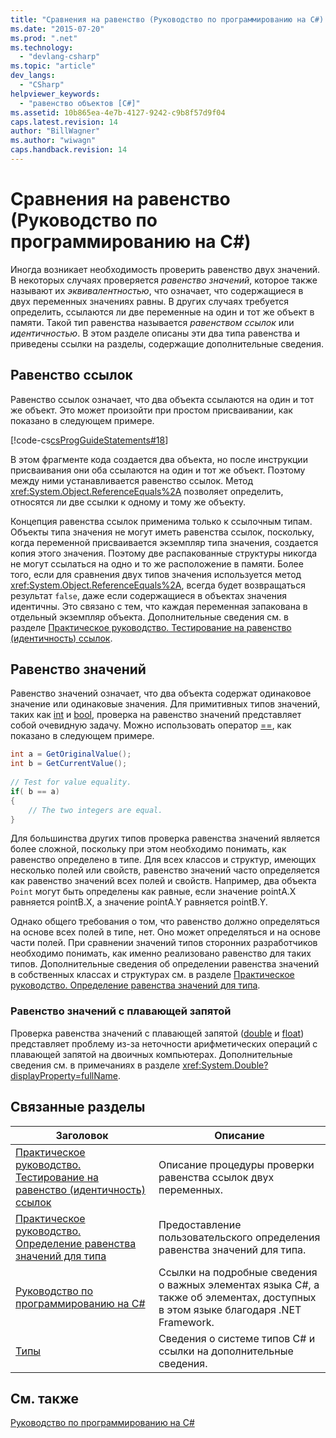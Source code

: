 ```yaml
---
title: "Сравнения на равенство (Руководство по программированию на C#) | Microsoft Docs"
ms.date: "2015-07-20"
ms.prod: ".net"
ms.technology: 
  - "devlang-csharp"
ms.topic: "article"
dev_langs: 
  - "CSharp"
helpviewer_keywords: 
  - "равенство объектов [C#]"
ms.assetid: 10b865ea-4e7b-4127-9242-c9b8f57d9f04
caps.latest.revision: 14
author: "BillWagner"
ms.author: "wiwagn"
caps.handback.revision: 14
---
```

# Сравнения на равенство (Руководство по программированию на C#)
Иногда возникает необходимость проверить равенство двух значений.  В некоторых случаях проверяется *равенство значений*, которое также называют их *эквивалентностью*, что означает, что содержащиеся в двух переменных значениях равны.  В других случаях требуется определить, ссылаются ли две переменные на один и тот же объект в памяти.  Такой тип равенства называется *равенством ссылок* или *идентичностью*.  В этом разделе описаны эти два типа равенства и приведены ссылки на разделы, содержащие дополнительные сведения.  
  
## Равенство ссылок  
 Равенство ссылок означает, что два объекта ссылаются на один и тот же объект.  Это может произойти при простом присваивании, как показано в следующем примере.  
  
 [!code-cs[csProgGuideStatements#18](../../../csharp/programming-guide/classes-and-structs/codesnippet/CSharp/equality-comparisons_1.cs)]  
  
 В этом фрагменте кода создается два объекта, но после инструкции присваивания они оба ссылаются на один и тот же объект.  Поэтому между ними устанавливается равенство ссылок.  Метод <xref:System.Object.ReferenceEquals%2A> позволяет определить, относятся ли две ссылки к одному и тому же объекту.  
  
 Концепция равенства ссылок применима только к ссылочным типам.  Объекты типа значения не могут иметь равенства ссылок, поскольку, когда переменной присваивается экземпляр типа значения, создается копия этого значения.  Поэтому две распакованные структуры никогда не могут ссылаться на одно и то же расположение в памяти.  Более того, если для сравнения двух типов значения используется метод <xref:System.Object.ReferenceEquals%2A>, всегда будет возвращаться результат `false`, даже если содержащиеся в объектах значения идентичны.  Это связано с тем, что каждая переменная запакована в отдельный экземпляр объекта.  Дополнительные сведения см. в разделе [Практическое руководство. Тестирование на равенство \(идентичность\) ссылок](../../../csharp/programming-guide/statements-expressions-operators/how-to-test-for-reference-equality-identity.md).  
  
## Равенство значений  
 Равенство значений означает, что два объекта содержат одинаковое значение или одинаковые значения.  Для примитивных типов значений, таких как [int](../../../csharp/language-reference/keywords/int.md) и [bool](../../../csharp/language-reference/keywords/bool.md), проверка на равенство значений представляет собой очевидную задачу.  Можно использовать оператор [\=\=](../../../csharp/language-reference/operators/equality-comparison-operator.md), как показано в следующем примере.  
  
```c#  
int a = GetOriginalValue();  
int b = GetCurrentValue();  
  
// Test for value equality.   
if( b == a)   
{  
    // The two integers are equal.  
}  
```  
  
 Для большинства других типов проверка равенства значений является более сложной, поскольку при этом необходимо понимать, как равенство определено в типе.  Для всех классов и структур, имеющих несколько полей или свойств, равенство значений часто определяется как равенство значений всех полей и свойств.  Например, два объекта `Point` могут быть определены как равные, если значение pointA.X равняется pointB.X, а значение pointA.Y равняется pointB.Y.  
  
 Однако общего требования о том, что равенство должно определяться на основе всех полей в типе, нет.  Оно может определяться и на основе части полей.  При сравнении значений типов сторонних разработчиков необходимо понимать, как именно реализовано равенство для таких типов.  Дополнительные сведения об определении равенства значений в собственных классах и структурах см. в разделе [Практическое руководство. Определение равенства значений для типа](../../../csharp/programming-guide/statements-expressions-operators/how-to-define-value-equality-for-a-type.md).  
  
### Равенство значений с плавающей запятой  
 Проверка равенства значений с плавающей запятой \([double](../../../csharp/language-reference/keywords/double.md) и [float](../../../csharp/language-reference/keywords/float.md)\) представляет проблему из\-за неточности арифметических операций с плавающей запятой на двоичных компьютерах.  Дополнительные сведения см. в примечаниях в разделе <xref:System.Double?displayProperty=fullName>.  
  
## Связанные разделы  
  
|Заголовок|Описание|  
|---------------|--------------|  
|[Практическое руководство. Тестирование на равенство \(идентичность\) ссылок](../../../csharp/programming-guide/statements-expressions-operators/how-to-test-for-reference-equality-identity.md)|Описание процедуры проверки равенства ссылок двух переменных.|  
|[Практическое руководство. Определение равенства значений для типа](../../../csharp/programming-guide/statements-expressions-operators/how-to-define-value-equality-for-a-type.md)|Предоставление пользовательского определения равенства значений для типа.|  
|[Руководство по программированию на C\#](../../../csharp/programming-guide/index.md)|Ссылки на подробные сведения о важных элементах языка C\#, а также об элементах, доступных в этом языке благодаря .NET Framework.|  
|[Типы](../../../csharp/programming-guide/types/index.md)|Сведения о системе типов C\# и ссылки на дополнительные сведения.|  
  
## См. также  
 [Руководство по программированию на C\#](../../../csharp/programming-guide/index.md)